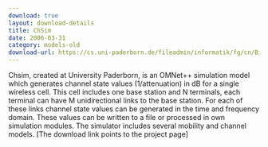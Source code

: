 ```yaml
---
download: true
layout: download-details
title: ChSim
date: 2006-03-31
category: models-old
download-url: https://cs.uni-paderborn.de/fileadmin/informatik/fg/cn/Bilder_Projekte_old/ChSim-introduction-tkn-09-2006.pdf
---
```


Chsim, created at University Paderborn, is an OMNet++ simulation model  which generates channel state values (1/attenuation) in dB for a single wireless cell. This cell includes one base station and N terminals, each terminal can have M unidirectional links to the base station. For each of these links channel state values can be generated in the time and frequency domain. These values can be written to a file or processed in own simulation modules. The simulator includes several mobility and channel models. [The download link points to the project page]
